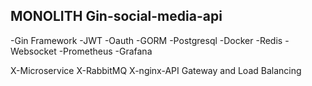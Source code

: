 MONOLITH Gin-social-media-api
--------------------------------------------------------------------------------------------------------------------
-Gin Framework 
-JWT
-Oauth
-GORM
-Postgresql
-Docker
-Redis
-Websocket
-Prometheus
-Grafana

X-Microservice
X-RabbitMQ
X-nginx-API Gateway and Load Balancing

